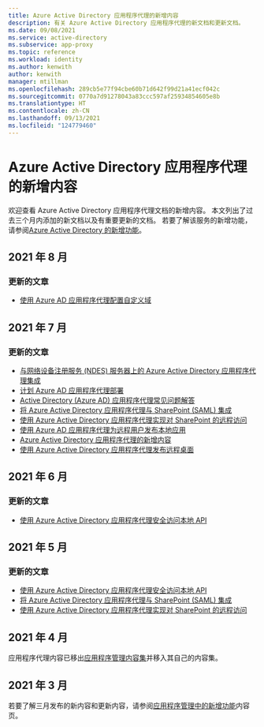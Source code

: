 ```yaml
---
title: Azure Active Directory 应用程序代理的新增内容
description: 有关 Azure Active Directory 应用程序代理的新文档和更新文档。
ms.date: 09/08/2021
ms.service: active-directory
ms.subservice: app-proxy
ms.topic: reference
ms.workload: identity
ms.author: kenwith
author: kenwith
manager: mtillman
ms.openlocfilehash: 289cb5e77f94cbe60b71d642f99d21a41ecf042c
ms.sourcegitcommit: 0770a7d91278043a83ccc597af25934854605e8b
ms.translationtype: HT
ms.contentlocale: zh-CN
ms.lasthandoff: 09/13/2021
ms.locfileid: "124779460"
---
```

# <a name="azure-active-directory-application-proxy-whats-new"></a>Azure Active Directory 应用程序代理的新增内容

欢迎查看 Azure Active Directory 应用程序代理文档的新增内容。 本文列出了过去三个月内添加的新文档以及有重要更新的文档。 若要了解该服务的新增功能，请参阅[Azure Active Directory 的新增功能](../fundamentals/whats-new.md)。

## <a name="august-2021"></a>2021 年 8 月

### <a name="updated-articles"></a>更新的文章

- [使用 Azure AD 应用程序代理配置自定义域](application-proxy-configure-custom-domain.md)


## <a name="july-2021"></a>2021 年 7 月

### <a name="updated-articles"></a>更新的文章

- [与网络设备注册服务 (NDES) 服务器上的 Azure Active Directory 应用程序代理集成](active-directory-app-proxy-protect-ndes.md)
- [计划 Azure AD 应用程序代理部署](application-proxy-deployment-plan.md)
- [Active Directory (Azure AD) 应用程序代理常见问题解答](application-proxy-faq.yml)
- [将 Azure Active Directory 应用程序代理与 SharePoint (SAML) 集成](application-proxy-integrate-with-sharepoint-server-saml.md)
- [使用 Azure Active Directory 应用程序代理实现对 SharePoint 的远程访问](application-proxy-integrate-with-sharepoint-server.md)
- [使用 Azure AD 应用程序代理为远程用户发布本地应用](what-is-application-proxy.md)
- [Azure Active Directory 应用程序代理的新增内容](whats-new-docs.md)
- [使用 Azure Active Directory 应用程序代理发布远程桌面](application-proxy-integrate-with-remote-desktop-services.md)


## <a name="june-2021"></a>2021 年 6 月

### <a name="updated-articles"></a>更新的文章

- [使用 Azure Active Directory 应用程序代理安全访问本地 API](application-proxy-secure-api-access.md)

## <a name="may-2021"></a>2021 年 5 月

### <a name="updated-articles"></a>更新的文章

- [使用 Azure Active Directory 应用程序代理安全访问本地 API](application-proxy-secure-api-access.md)
- [将 Azure Active Directory 应用程序代理与 SharePoint (SAML) 集成](application-proxy-integrate-with-sharepoint-server-saml.md)
- [使用 Azure Active Directory 应用程序代理实现对 SharePoint 的远程访问](application-proxy-integrate-with-sharepoint-server.md)


## <a name="april-2021"></a>2021 年 4 月

应用程序代理内容已移出[应用程序管理内容集](../manage-apps/index.yml)并移入其自己的内容集。

## <a name="march-2021"></a>2021 年 3 月

若要了解三月发布的新内容和更新内容，请参阅[应用程序管理中的新增功能](../manage-apps/whats-new-docs.md)内容页。